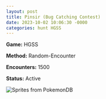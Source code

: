 ```yaml
---
layout: post
title: Pinsir (Bug Catching Contest)
date: 2023-10-02 10:06:30 -0000
categories: hunt HGSS
---
```


**Game:** HGSS

**Method:** Random-Encounter

**Encounters:** 1500

**Status:** Active

<img src="https://img.pokemondb.net/sprites/home/shiny/pinsir.png" alt="Sprites from PokemonDB">
